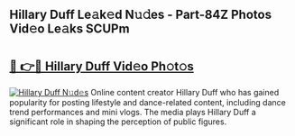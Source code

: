 ## Hillary Duff Le𝚊k𝚎d N𝚞𝚍es - Part-84Z Photos Vid𝚎o Le𝚊ks SCUPm

# <h2><a href="http://fbdqgqf.evod.top/?m=Hillary+Duff">🔗 👉🔴 Hillary Duff Vid𝚎o Ph𝚘t𝚘s</a></h2>

[![Hillary Duff N𝚞d𝚎s](https://i.imgur.com/8V9OHl7.gif)](http://fbdqgqf.evod.top/?m=Hillary+Duff)
Online content creator Hillary Duff who has gained popularity for posting lifestyle and dance-related content, including dance trend performances and mini vlogs. The media plays Hillary Duff a significant role in shaping the perception of public figures. 
